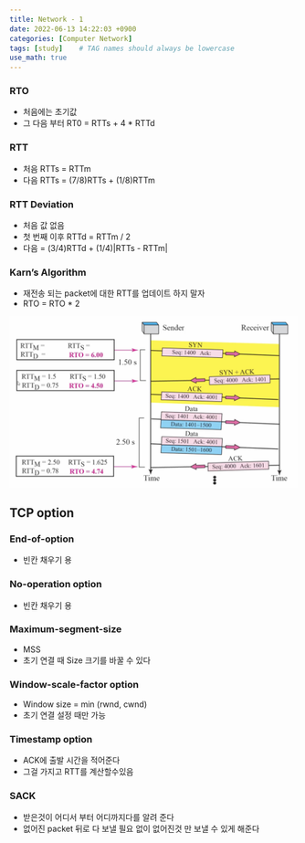 ```yaml
---
title: Network - 1
date: 2022-06-13 14:22:03 +0900
categories: [Computer Network]
tags: [study]    # TAG names should always be lowercase
use_math: true
---
```


### RTO

- 처음에는 초기값
- 그 다음 부터 RT0 = RTTs + 4 * RTTd

### RTT

- 처음 RTTs = RTTm
- 다음 RTTs = (7/8)RTTs + (1/8)RTTm

### RTT Deviation

- 처음 값 없음
- 첫 번째 이후 RTTd = RTTm / 2
- 다음 = (3/4)RTTd + (1/4)|RTTs - RTTm|

### Karn’s Algorithm

- 재전송 되는 packet에 대한 RTT를 업데이트 하지 말자
- RTO = RTO * 2

<img src="/assets/img/network_img/network_1.png">

## TCP option

### End-of-option

- 빈칸 채우기 용

### No-operation option

- 빈칸 채우기 용

### Maximum-segment-size

- MSS
- 초기 연결 때 Size 크기를 바꿀 수 있다

### Window-scale-factor option

- Window size = min (rwnd, cwnd)
- 초기 연결 설정 때만 가능

### Timestamp option

- ACK에 출발 시간을 적어준다
- 그걸 가지고 RTT를 계산할수있음

### SACK

- 받은것이 어디서 부터 어디까지다를 알려 준다
- 없어진 packet 뒤로 다 보낼 필요 없이 없어진것 만 보낼 수 있게 해준다
